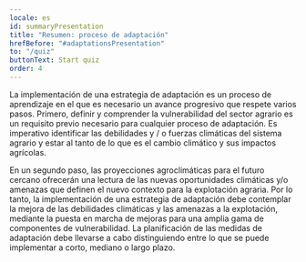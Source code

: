 ```yaml
---
locale: es
id: summaryPresentation
title: "Resumen: proceso de adaptación"
hrefBefore: "#adaptationsPresentation"
to: "/quiz"
buttonText: Start quiz
order: 4
---
```


La implementación de una estrategia de adaptación es un proceso de aprendizaje  en el que es necesario un avance progresivo que respete varios pasos. Primero, definir y comprender la vulnerabilidad del sector agrario es un requisito previo necesario para cualquier proceso de adaptación. Es imperativo identificar las debilidades y / o fuerzas climáticas del sistema agrario y estar al tanto de lo que es el cambio climático y sus impactos agrícolas.

En un segundo paso, las proyecciones agroclimáticas para el futuro cercano ofrecerán una lectura de las nuevas oportunidades climáticas y/o amenazas que definen el nuevo contexto para la explotación agraria. Por lo tanto, la implementación de una estrategia de adaptación debe contemplar la mejora de las debilidades climáticas y las amenazas a la explotación, mediante la puesta en marcha de mejoras para una amplia gama de componentes de vulnerabilidad. La planificación de las medidas de adaptación debe llevarse a cabo distinguiendo entre lo que se puede implementar a corto, mediano o largo plazo.

<roadmap style="text-align: center;" />
